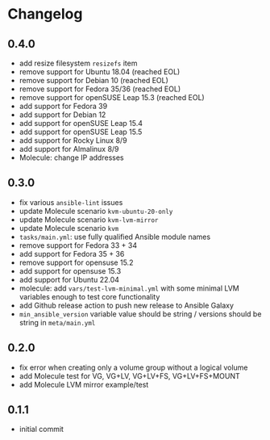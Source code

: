 # Changelog

## 0.4.0

- add resize filesystem `resizefs` item
- remove support for Ubuntu 18.04 (reached EOL)
- remove support for Debian 10 (reached EOL)
- remove support for Fedora 35/36 (reached EOL)
- remove support for openSUSE Leap 15.3 (reached EOL)
- add support for Fedora 39
- add support for Debian 12
- add support for openSUSE Leap 15.4
- add support for openSUSE Leap 15.5
- add support for Rocky Linux 8/9
- add support for Almalinux 8/9
- Molecule: change IP addresses

## 0.3.0

- fix various `ansible-lint` issues
- update Molecule scenario `kvm-ubuntu-20-only`
- update Molecule scenario `kvm-lvm-mirror`
- update Molecule scenario `kvm`
- `tasks/main.yml`: use fully qualified Ansible module names
- remove support for Fedora 33 + 34
- add support for Fedora 35 + 36
- remove support for opensuse 15.2
- add support for opensuse 15.3
- add support for Ubuntu 22.04
- molecule: add `vars/test-lvm-minimal.yml` with some minimal LVM variables enough to test core functionality
- add Github release action to push new release to Ansible Galaxy
- `min_ansible_version` variable value should be string / versions should be string in `meta/main.yml`

## 0.2.0

- fix error when creating only a volume group without a logical volume
- add Molecule test for VG, VG+LV, VG+LV+FS, VG+LV+FS+MOUNT
- add Molecule LVM mirror example/test

## 0.1.1

- initial commit
